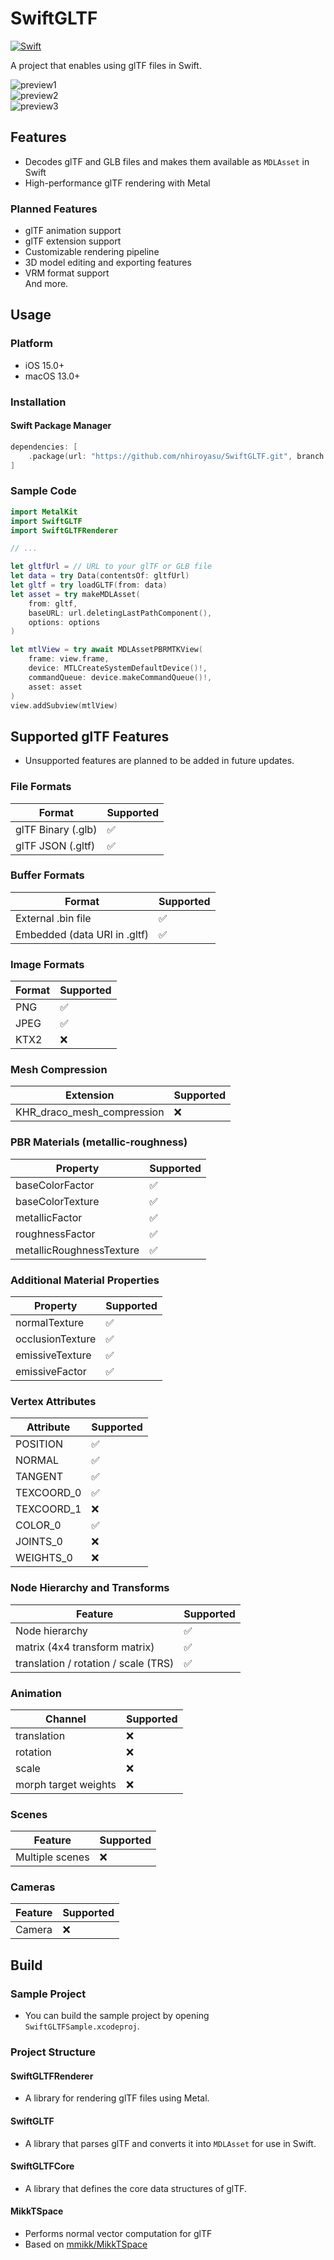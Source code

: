 # SwiftGLTF
[![Swift](https://github.com/nhiroyasu/SwiftGLTF/actions/workflows/swift.yml/badge.svg)](https://github.com/nhiroyasu/SwiftGLTF/actions/workflows/swift.yml)

A project that enables using glTF files in Swift.

![preview1](./Screenshots/preview1.png)  
![preview2](./Screenshots/preview2.png)  
![preview3](./Screenshots/preview3.png)  

## Features
- Decodes glTF and GLB files and makes them available as `MDLAsset` in Swift
- High-performance glTF rendering with Metal

### Planned Features
- glTF animation support  
- glTF extension support  
- Customizable rendering pipeline  
- 3D model editing and exporting features  
- VRM format support  
And more.

## Usage
### Platform
- iOS 15.0+
- macOS 13.0+

### Installation
#### Swift Package Manager
```swift
dependencies: [
    .package(url: "https://github.com/nhiroyasu/SwiftGLTF.git", branch: "main")
]
```

### Sample Code
```swift
import MetalKit
import SwiftGLTF
import SwiftGLTFRenderer

// ...

let gltfUrl = // URL to your glTF or GLB file
let data = try Data(contentsOf: gltfUrl)
let gltf = try loadGLTF(from: data)
let asset = try makeMDLAsset(
    from: gltf,
    baseURL: url.deletingLastPathComponent(),
    options: options
)

let mtlView = try await MDLAssetPBRMTKView(
    frame: view.frame,
    device: MTLCreateSystemDefaultDevice()!,
    commandQueue: device.makeCommandQueue()!,
    asset: asset
)
view.addSubview(mtlView)
```

## Supported glTF Features
- Unsupported features are planned to be added in future updates.

### File Formats
| Format              | Supported |
|---------------------|-----------|
| glTF Binary (.glb)  | ✅         |
| glTF JSON (.gltf)   | ✅         |

### Buffer Formats
| Format                              | Supported |
|-------------------------------------|-----------|
| External .bin file                  | ✅         |
| Embedded (data URI in .gltf)        | ✅         |

### Image Formats
| Format     | Supported |
|------------|-----------|
| PNG        | ✅         |
| JPEG       | ✅         |
| KTX2       | ❌         |

### Mesh Compression
| Extension                        | Supported |
|----------------------------------|-----------|
| KHR_draco_mesh_compression       | ❌         |

### PBR Materials (metallic-roughness)
| Property                    | Supported |
|-----------------------------|-----------|
| baseColorFactor             | ✅         |
| baseColorTexture            | ✅         |
| metallicFactor              | ✅         |
| roughnessFactor             | ✅         |
| metallicRoughnessTexture    | ✅         |

### Additional Material Properties
| Property             | Supported |
|----------------------|-----------|
| normalTexture        | ✅         |
| occlusionTexture     | ✅         |
| emissiveTexture      | ✅         |
| emissiveFactor       | ✅         |

### Vertex Attributes
| Attribute     | Supported |
|---------------|-----------|
| POSITION      | ✅         |
| NORMAL        | ✅         |
| TANGENT       | ✅         |
| TEXCOORD_0    | ✅         |
| TEXCOORD_1    | ❌         |
| COLOR_0       | ✅         |
| JOINTS_0      | ❌         |
| WEIGHTS_0     | ❌         |

### Node Hierarchy and Transforms
| Feature                                 | Supported |
|-----------------------------------------|-----------|
| Node hierarchy                          | ✅         |
| matrix (4x4 transform matrix)           | ✅         |
| translation / rotation / scale (TRS)    | ✅         |

### Animation
| Channel                  | Supported |
|--------------------------|-----------|
| translation              | ❌         |
| rotation                 | ❌         |
| scale                    | ❌         |
| morph target weights     | ❌         |

### Scenes
| Feature                 | Supported |
|-------------------------|-----------|
| Multiple scenes         | ❌         |

### Cameras
| Feature                 | Supported |
|-------------------------|-----------|
| Camera                  | ❌         |

## Build
### Sample Project
- You can build the sample project by opening `SwiftGLTFSample.xcodeproj`.

### Project Structure
#### SwiftGLTFRenderer
- A library for rendering glTF files using Metal.

#### SwiftGLTF
- A library that parses glTF and converts it into `MDLAsset` for use in Swift.

#### SwiftGLTFCore
- A library that defines the core data structures of glTF.

#### MikkTSpace
- Performs normal vector computation for glTF  
- Based on [mmikk/MikkTSpace](https://github.com/mmikk/MikkTSpace)
